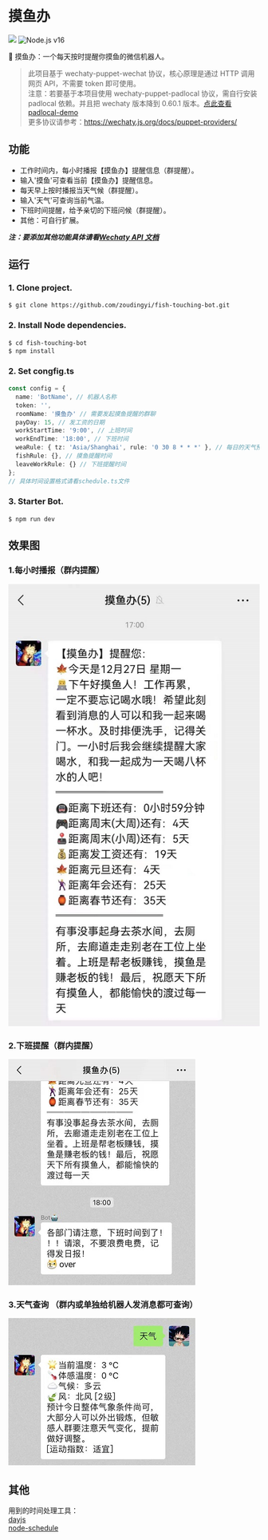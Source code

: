 # 摸鱼办

[![](https://img.shields.io/badge/Powered%20By-Wechaty-yellowgreen.svg)](https://github.com/wechaty/wechaty)
![Node.js v16](https://img.shields.io/badge/node->=16-green.svg)

🤖 摸鱼办：一个每天按时提醒你摸鱼的微信机器人。

> 此项目基于 wechaty-puppet-wechat 协议，核心原理是通过 HTTP 调用网页 API，不需要 token 即可使用。<br>
> 注意：若要基于本项目使用 wechaty-puppet-padlocal 协议，需自行安装 padlocal 依赖。并且把 wechaty 版本降到 0.60.1 版本。[点此查看 padlocal-demo](https://github.com/zoudingyi/wechaty-puppet-padlocal-demo)<br>
> 更多协议请参考：<https://wechaty.js.org/docs/puppet-providers/>

## 功能

- 工作时间内，每小时播报【摸鱼办】提醒信息（群提醒）。
- 输入'摸鱼'可查看当前【摸鱼办】提醒信息。
- 每天早上按时播报当天气候（群提醒）。
- 输入'天气'可查询当前气温。
- 下班时间提醒，给予亲切的下班问候（群提醒）。
- 其他：可自行扩展。

**_注：要添加其他功能具体请看[Wechaty API 文档](https://wechaty.gitbook.io/wechaty/v/zh/)_**

## 运行

### 1. Clone project.

```
$ git clone https://github.com/zoudingyi/fish-touching-bot.git
```

### 2. Install Node dependencies.

```
$ cd fish-touching-bot
$ npm install
```

### 2. Set congfig.ts

```ts
const config = {
  name: 'BotName', // 机器人名称
  token: '',
  roomName: '摸鱼办' // 需要发起摸鱼提醒的群聊
  payDay: 15, // 发工资的日期
  workStartTime: '9:00', // 上班时间
  workEndTime: '18:00', // 下班时间
  weaRule: { tz: 'Asia/Shanghai', rule: '0 30 8 * * *' }, // 每日的天气预报提醒时间
  fishRule: {}, // 摸鱼提醒时间
  leaveWorkRule: {} // 下班提醒时间
};
// 具体时间设置格式请看schedule.ts文件
```

### 3. Starter Bot.

```
$ npm run dev
```

## 效果图

<div align=left>

### 1.每小时播报（群内提醒）

![效果图](/src/img/report1.jpg)

### 2.下班提醒（群内提醒）

![效果图](/src/img/report2.jpg)

### 3.天气查询 （群内或单独给机器人发消息都可查询）

![效果图](/src/img/report3.jpg)

</div>

## 其他

用到的时间处理工具：<br>
[dayjs](https://github.com/iamkun/dayjs)<br>
[node-schedule](https://github.com/node-schedule/node-schedule)

